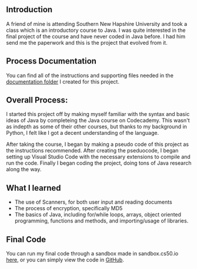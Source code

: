## Introduction
A friend of mine is attending Southern New Hapshire University and took a class which is an introductory course to Java.  I was quite interested in the final project of the course and have never coded in Java before.  I had him send me the paperwork and this is the project that evolved from it.

## Process Documentation
You can find all of the instructions and supporting files needed in the <a href="./documentation">documentation folder</a> I created for this project.

## Overall Process:
I started this project off by making myself familiar with the syntax and basic ideas of Java by completeing the <a ref="https://www.codecademy.com/kevin.kretz">Java course on Codecademy</a>.  This wasn't as indepth as some of their other courses, but thanks to my background in Python, I felt like I got a decent understanding of the language.

After taking the course, I began by making a pseudo code of this project as the instructions recommended.  After creating the pseduocode, I began setting up Visual Studio Code with the necessary extensions to compile and run the code.  Finally I began coding the project, doing tons of Java research along the way.

## What I learned
- The use of Scanners, for both user input and reading documents
- The process of encryption, specifically MD5
- The basics of Java, including for/while loops, arrays, object oriented programming, functions and methods, and importing/usage of libraries.

## Final Code
You can run my final code through a sandbox made in sandbox.cs50.io <a href="https://sandbox.cs50.io/6c81e419-37bd-4c08-af02-ed1df93af027">here</a>, or you can simply view the code in <a href="./Authenticate.java">GitHub</a>.
